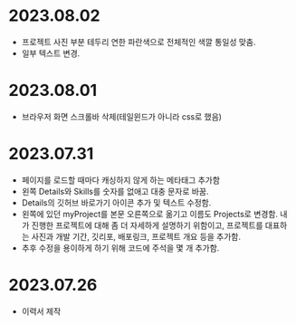 # 2023.08.02

-   프로젝트 사진 부분 테두리 연한 파란색으로 전체적인 색깔 통일성 맞춤.
-   일부 텍스트 변경.

# 2023.08.01

-   브라우저 화면 스크롤바 삭제(테일윈드가 아니라 css로 했음)

# 2023.07.31

-   페이지를 로드할 때마다 캐싱하지 않게 하는 메타태그 추가함
-   왼쪽 Details와 Skills를 숫자를 없애고 대충 문자로 바꿈.
-   Details의 깃허브 바로가기 아이콘 추가 및 텍스트 수정함.
-   왼쪽에 있던 myProject를 본문 오른쪽으로 옮기고 이름도 Projects로 변경함. 내가 진행한 프로젝트에 대해 좀 더 자세하게 설명하기 위함이고, 프로젝트를 대표하는 사진과 개발 기간, 깃리포, 배포링크, 프로젝트 개요 등을 추가함.
-   추후 수정을 용이하게 하기 위해 코드에 주석을 몇 개 추가함.

# 2023.07.26

-   이력서 제작

